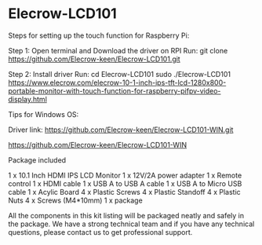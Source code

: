 # Elecrow-LCD101

Steps for setting up the touch function for Raspberry Pi:


Step 1: Open terminal and Download the driver on RPI
Run:
git clone https://github.com/Elecrow-keen/Elecrow-LCD101.git


Step 2: Install driver
Run:
cd Elecrow-LCD101
sudo ./Elecrow-LCD101
https://www.elecrow.com/elecrow-10-1-inch-ips-tft-lcd-1280x800-portable-monitor-with-touch-function-for-raspberry-pifpv-video-display.html

 


Tips for Windows OS:
 

Driver link:
https://github.com/Elecrow-keen/Elecrow-LCD101-WIN.git

https://github.com/Elecrow-keen/Elecrow-LCD101-WIN


 

Package included
 

1 x 10.1 Inch HDMI IPS LCD Monitor
1 x 12V/2A power adapter
1 x Remote control
1 x HDMI cable
1 x USB A to USB A cable
1 x USB A to Micro USB cable
1 x Acylic Board
4 x Plastic Screws
4 x Plastic Standoff
4 x Plastic Nuts
4 x Screws (M4*10mm)
1 x package
 


All the components in this kit listing will be packaged neatly and safely in the package. We have a strong technical team and if you have any technical questions, please contact us to get professional support.
